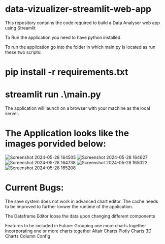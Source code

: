 # data-vizualizer-streamlit-web-app

This repository contains the code required to build a Data Analyser web app using Streamlit

To Run the application you need to have python installed.

To run the application go into the folder in which main.py is located as run these two scripts:

# pip install -r requirements.txt

# streamlit run .\main.py

The application will launch on a browser with your machine as the local server.

# The Application looks like the images porvided below:

![Screenshot 2024-05-28 164505](https://github.com/Tetrakistfs/Visualy-Streamlit/assets/78267844/04440dc2-c581-4632-8da8-d747bd946cac)
![Screenshot 2024-05-28 164627](https://github.com/Tetrakistfs/Visualy-Streamlit/assets/78267844/1046d371-0f0c-4fd4-80f7-709d2dbff71e)
![Screenshot 2024-05-28 164738](https://github.com/Tetrakistfs/Visualy-Streamlit/assets/78267844/383853f6-8690-4f0f-8406-3dec5fdc5bbc)
![Screenshot 2024-05-28 165022](https://github.com/Tetrakistfs/Visualy-Streamlit/assets/78267844/e346e56d-b2a7-41af-bd38-80b358454110)
![Screenshot 2024-05-28 165208](https://github.com/Tetrakistfs/Visualy-Streamlit/assets/78267844/1789adfc-c6ae-4398-a92e-00340bf0634d)

# Current Bugs:

The save system does not work in advanced chart editor.
The cache needs to be improved to further lovwer the runtime of the application.

The Dataframe Editor loose the data upon changing different components

Features to be included in Future:
Grouping one more charts together
Incorporating one or more charts together
Altair Charts
Plotly Charts
3D Charts
Column Config

